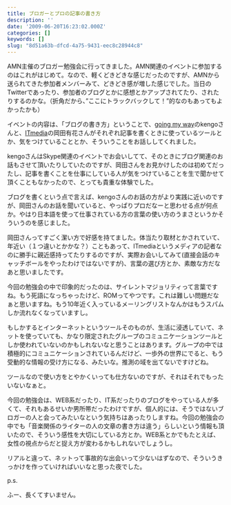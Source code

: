 ```yaml
---
title: ブロガーとプロの記事の書き方
description: ''
date: '2009-06-20T16:23:02.000Z'
categories: []
keywords: []
slug: "8d51a63b-dfcd-4a75-9431-eec8c28944c8"
---
```

AMN主催のブロガー勉強会に行ってきました。AMN関連のイベントに参加するのはこれがはじめて。なので、軽くどきどきな感じだったのですが、AMNから送られてきた参加者メンバーみて、どきどき感が増した感じでした。当日のTwitterであったり、参加者のブログとかに感想とかアップされてたり、されたりするのかな。（折角だから、”ここにトラックバックして！”的なのもあってもよかったかも）

イベントの内容は、「ブログの書き方」ということで、[going my way](http://kengo.preston-net.com/)のkengoさんと、[ITmedia](http://www.itmedia.co.jp/)の岡田有花さんがそれぞれ記事を書くときに使っているツールとか、気をつけていることとか、そういうことをお話ししてくれました。

kengoさんはSkype関連のイベントでお会いしてて、そのときにブログ関連のお話もさせて頂いたりしていたのですが、岡田さんをお見かけしたのは初めてだったし、記事を書くことを仕事にしている人が気をつけていることを生で聞かせて頂くこともなかったので、とっても貴重な体験でした。

ブログを書くという点で言えば、kengoさんのお話の方がより実践に近いのですが、岡田さんのお話を聞いていると、やっぱりプロだなーと思わせる点が何点か。やはり日本語を使って仕事されている方の言葉の使い方のうまさというかそういうのを感じました。

岡田さんってすごく潔い方で好感を持てました。体当たり取材とかされていて、年近い（１つ違いとかかな？）こともあって、ITmediaというメディアの記者なのに勝手に親近感持ってたりするのですが、実際お会いしてみて(直接会話のキャッチボールをやったわけではないですが)、言葉の選び方とか、素敵な方だなあと思いましたです。

今回の勉強会の中で印象的だったのは、サイレントマジョリティって言葉ですね。もう死語になっちゃったけど、ROMってやつです。これは難しい問題だなぁと思いますね。もう10年近く入っているメーリングリストなんかはもうスパムしか流れなくなっていますし。

もしかするとインターネットというツールそのものが、生活に浸透していて、ネットを使っていても、かなり限定されたグループのコミュニケーションツールとしか使われていないのかもしれないなと思うことはあります。グループの中では積極的にコミュニケーションされているんだけど、一歩外の世界にでると、もう受動的な情報の受け方になる、みたいな。推測の域を出てないですけどね。

ツールなので使い方をとやかくいっても仕方ないのですが、それはそれでもったいないなぁと。

今回の勉強会は、WEB系だったり、IT系だったりのブログをやっている人が多くて、それもあるせいか男所帯だったわけですが、個人的には、そうではないブロガーの人と会ってみたいなという気持ちはあったりしますね。今回の勉強会の中でも「音楽関係のライターの人の文章の書き方は違う」らしいという情報も頂いたので、そういう感性を大切にしている方とか。WEB系とかでもたとえば、女性の視点からだと捉え方が変わるかもしれないでしょうし。

リアルと違って、ネットって事故的な出会いって少ないはずなので、そういうきっかけを作っていければいいなと思った夜でした。

p.s.

ふー、長くてすいません。